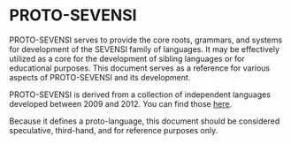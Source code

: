 # PROTO-SEVENSI #

PROTO-SEVENSI serves to provide the core roots, grammars, and systems for development of the SEVENSI family of languages.
It may be effectively utilized as a core for the development of sibling languages or for educational purposes.
This document serves as a reference for various aspects of PROTO-SEVENSI and its development.

PROTO-SEVENSI is derived from a collection of independent languages developed between 2009 and 2012.
You can find those [here](../!DEPRECIATED!).

Because it defines a proto-language, this document should be considered speculative, third-hand, and for reference purposes only.
